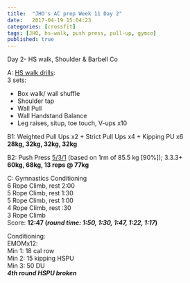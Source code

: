 ```yaml
---
title:  "JHO's AC prep Week 11 Day 2"
date:   2017-04-19 15:04:23
categories: [crossfit]
tags: [JHO, hs-walk, push press, pull-up, gymco]
published: true
---
```

Day 2- HS walk, Shoulder & Barbell Co

A: [HS walk drills][hswalk_link]:  
3 sets:  
- Box walk/ wall shuffle  
- Shoulder tap  
- Wall Pull  
- Wall Handstand Balance  
- Leg raises, situp, toe touch, V-ups x10  

B1: Weighted Pull Ups x2 + Strict Pull Ups x4 + Kipping PU x6  
**28kg, 32kg, 32kg, 32kg**  

B2: Push Press [5/3/1][link1] (based on 1rm of 85.5 kg [90%]); 3.3.3+  
**60kg, 68kg, 13 reps @ 77kg**

C: Gymnastics Conditioning  
6 Rope Climb, rest 2:00  
5 Rope Climb, rest 1:30  
5 Rope Climb, rest 1:00  
4 Rope Climb, rest  :30  
3 Rope Climb  
Score: **12:47 (_round time: 1:50, 1:30, 1:47, 1:22, 1:17_)**

Conditioning:  
EMOMx12:  
Min 1: 18 cal row  
Min 2: 15 kipping HSPU  
Min 3: 50 DU  
**_4th round HSPU broken_**

[hswalk_link]: https://youtube.com/playlist?list=PLbV83TDhgPsHhFcOYMFKZ92r3cNWHZTMb

[link1]: https://www.t-nation.com/workouts/531-how-to-build-pure-strength